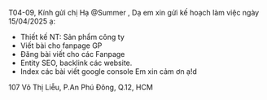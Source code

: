 T04-09,
Kính gửi chị Hạ @Summer  ,
Dạ em xin gửi kế hoạch làm việc ngày 15/04/2025 ạ:
- Thiết kế NT: Sản phẩm công ty
- Viết bài cho fanpage GP
- Đăng bài viết cho các Fanpage
- Entity SEO, backlink các website.
- Index các bài viết google console
Em xin cảm ơn ạ!d


107 Võ Thị Liễu, P.An Phú Đông, Q.12, HCM